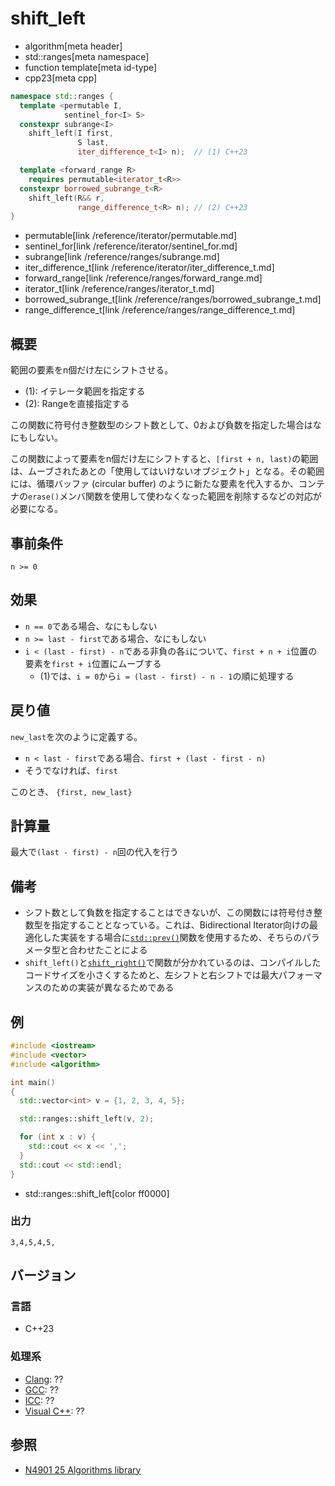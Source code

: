 # shift_left
* algorithm[meta header]
* std::ranges[meta namespace]
* function template[meta id-type]
* cpp23[meta cpp]

```cpp
namespace std::ranges {
  template <permutable I,
            sentinel_for<I> S>
  constexpr subrange<I>
    shift_left(I first,
               S last,
               iter_difference_t<I> n);  // (1) C++23

  template <forward_range R>
    requires permutable<iterator_t<R>>
  constexpr borrowed_subrange_t<R>
    shift_left(R&& r,
               range_difference_t<R> n); // (2) C++23
}
```
* permutable[link /reference/iterator/permutable.md]
* sentinel_for[link /reference/iterator/sentinel_for.md]
* subrange[link /reference/ranges/subrange.md]
* iter_difference_t[link /reference/iterator/iter_difference_t.md]
* forward_range[link /reference/ranges/forward_range.md]
* iterator_t[link /reference/ranges/iterator_t.md]
* borrowed_subrange_t[link /reference/ranges/borrowed_subrange_t.md]
* range_difference_t[link /reference/ranges/range_difference_t.md]

## 概要
範囲の要素をn個だけ左にシフトさせる。

- (1): イテレータ範囲を指定する
- (2): Rangeを直接指定する

この関数に符号付き整数型のシフト数として、0および負数を指定した場合はなにもしない。

この関数によって要素をn個だけ左にシフトすると、`[first + n, last)`の範囲は、ムーブされたあとの「使用してはいけないオブジェクト」となる。その範囲には、循環バッファ (circular buffer) のように新たな要素を代入するか、コンテナの`erase()`メンバ関数を使用して使わなくなった範囲を削除するなどの対応が必要になる。


## 事前条件
`n >= 0`


## 効果
- `n == 0`である場合、なにもしない
- `n >= last - first`である場合、なにもしない
- `i < (last - first) - n`である非負の各`i`について、`first + n + i`位置の要素を`first + i`位置にムーブする
    - (1)では、`i = 0`から`i = (last - first) - n - 1`の順に処理する


## 戻り値
`new_last`を次のように定義する。

- `n < last - first`である場合、`first + (last - first - n)`
- そうでなければ、`first`

このとき、 `{first, new_last}`

## 計算量
最大で`(last - first) - n`回の代入を行う


## 備考
- シフト数として負数を指定することはできないが、この関数には符号付き整数型を指定することとなっている。これは、Bidirectional Iterator向けの最適化した実装をする場合に[`std::prev()`](/reference/iterator/prev.md)関数を使用するため、そちらのパラメータ型と合わせたことによる
- `shift_left()`と[`shift_right()`](ranges_shift_right.md)で関数が分かれているのは、コンパイルしたコードサイズを小さくするためと、左シフトと右シフトでは最大パフォーマンスのための実装が異なるためである


## 例
```cpp example
#include <iostream>
#include <vector>
#include <algorithm>

int main()
{
  std::vector<int> v = {1, 2, 3, 4, 5};

  std::ranges::shift_left(v, 2);

  for (int x : v) {
    std::cout << x << ',';
  }
  std::cout << std::endl;
}
```
* std::ranges::shift_left[color ff0000]

### 出力
```
3,4,5,4,5,
```

## バージョン
### 言語
- C++23

### 処理系
- [Clang](/implementation.md#clang): ??
- [GCC](/implementation.md#gcc): ??
- [ICC](/implementation.md#icc): ??
- [Visual C++](/implementation.md#visual_cpp): ??

## 参照
- [N4901 25 Algorithms library](https://timsong-cpp.github.io/cppwp/algorithms)
